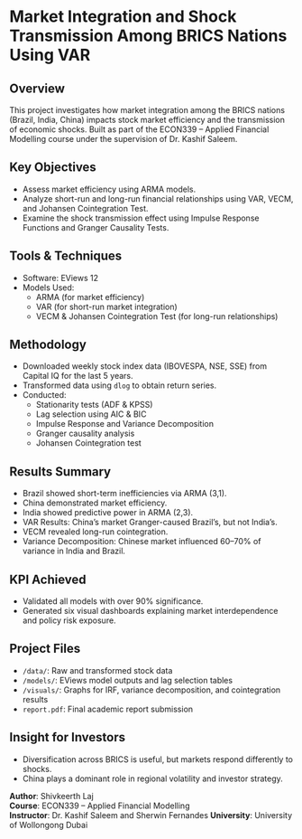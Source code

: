 # Market Integration and Shock Transmission Among BRICS Nations Using VAR

## Overview
This project investigates how market integration among the BRICS nations (Brazil, India, China) impacts stock market efficiency and the transmission of economic shocks. Built as part of the ECON339 – Applied Financial Modelling course under the supervision of Dr. Kashif Saleem.

## Key Objectives
- Assess market efficiency using ARMA models.
- Analyze short-run and long-run financial relationships using VAR, VECM, and Johansen Cointegration Test.
- Examine the shock transmission effect using Impulse Response Functions and Granger Causality Tests.

## Tools & Techniques
- Software: EViews 12  
- Models Used:  
  - ARMA (for market efficiency)  
  - VAR (for short-run market integration)  
  - VECM & Johansen Cointegration Test (for long-run relationships)

## Methodology
- Downloaded weekly stock index data (IBOVESPA, NSE, SSE) from Capital IQ for the last 5 years.
- Transformed data using `dlog` to obtain return series.
- Conducted:
  - Stationarity tests (ADF & KPSS)
  - Lag selection using AIC & BIC
  - Impulse Response and Variance Decomposition
  - Granger causality analysis
  - Johansen Cointegration test

## Results Summary
- Brazil showed short-term inefficiencies via ARMA (3,1).
- China demonstrated market efficiency.
- India showed predictive power in ARMA (2,3).
- VAR Results: China’s market Granger-caused Brazil’s, but not India’s.
- VECM revealed long-run cointegration.
- Variance Decomposition: Chinese market influenced 60–70% of variance in India and Brazil.

## KPI Achieved
- Validated all models with over 90% significance.
- Generated six visual dashboards explaining market interdependence and policy risk exposure.

## Project Files
- `/data/`: Raw and transformed stock data
- `/models/`: EViews model outputs and lag selection tables
- `/visuals/`: Graphs for IRF, variance decomposition, and cointegration results
- `report.pdf`: Final academic report submission

## Insight for Investors
- Diversification across BRICS is useful, but markets respond differently to shocks.
- China plays a dominant role in regional volatility and investor strategy.


**Author**: Shivkeerth Laj  
**Course**: ECON339 – Applied Financial Modelling  
**Instructor**: Dr. Kashif Saleem  and Sherwin Fernandes
**University**: University of Wollongong Dubai
